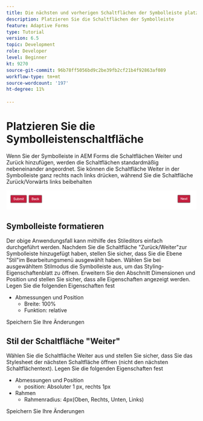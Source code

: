 ```yaml
---
title: Die nächsten und vorherigen Schaltflächen der Symbolleiste platzieren
description: Platzieren Sie die Schaltflächen der Symbolleiste
feature: Adaptive Forms
type: Tutorial
version: 6.5
topic: Development
role: Developer
level: Beginner
kt: 9270
source-git-commit: 96b78ff5056bd9c2be39fb2cf21b4f92863af089
workflow-type: tm+mt
source-wordcount: '197'
ht-degree: 11%

---
```


# Platzieren Sie die Symbolleistenschaltfläche

Wenn Sie der Symbolleiste in AEM Forms die Schaltflächen Weiter und Zurück hinzufügen, werden die Schaltflächen standardmäßig nebeneinander angeordnet. Sie können die Schaltfläche Weiter in der Symbolleiste ganz rechts nach links drücken, während Sie die Schaltfläche Zurück/Vorwärts links beibehalten

![toolbar-spacing](assets/toolbar-spacing.png)


## Symbolleiste formatieren

Der obige Anwendungsfall kann mithilfe des Stileditors einfach durchgeführt werden. Nachdem Sie die Schaltfläche &quot;Zurück/Weiter&quot;zur Symbolleiste hinzugefügt haben, stellen Sie sicher, dass Sie die Ebene &quot;Stil&quot;im Bearbeitungsmenü ausgewählt haben. Wählen Sie bei ausgewähltem Stilmodus die Symbolleiste aus, um das Styling-Eigenschaftenblatt zu öffnen. Erweitern Sie den Abschnitt Dimensionen und Position und stellen Sie sicher, dass alle Eigenschaften angezeigt werden. Legen Sie die folgenden Eigenschaften fest
* Abmessungen und Position
   * Breite: 100%
   * Funktion: relative

Speichern Sie Ihre Änderungen

## Stil der Schaltfläche &quot;Weiter&quot;

Wählen Sie die Schaltfläche Weiter aus und stellen Sie sicher, dass Sie das Stylesheet der nächsten Schaltfläche öffnen (nicht den nächsten Schaltflächentext). Legen Sie die folgenden Eigenschaften fest
* Abmessungen und Position
   * position: Absoluter 1 px, rechts 1px
* Rahmen
   * Rahmenradius: 4px(Oben, Rechts, Unten, Links)

Speichern Sie Ihre Änderungen
